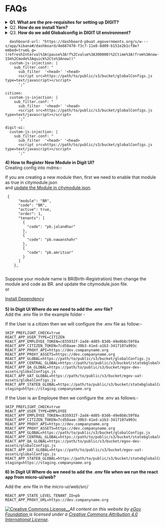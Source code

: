 # FAQs



<details>

<summary><strong>Q1. What are the pre-requisites for setting up DIGIT?</strong></summary>

i) Install Vs Code -

* [vs code for windows](https://code.visualstudio.com/download)
* [vs code for Linux](https://code.visualstudio.com/download)

VS Code Extension -

* [GitLense](https://marketplace.visualstudio.com/items?itemName=eamodio.gitlens)
* [ESLint](https://marketplace.visualstudio.com/items?itemName=dbaeumer.vscode-eslint)
* [Tailwind CSS](https://marketplace.visualstudio.com/items?itemName=bradlc.vscode-tailwindcss)

ii) Install Node JS -

* [Node Js For Windows](https://nodejs.org/en/download/)
* [Node Js For Linux](https://nodejs.org/en/download/)

iii) Install Postman - Postman is the tool we use to hit and test the APIs exposed by various services that we have. To install postman, follow the following links -

* [Postman for Windows](https://www.postman.com/downloads/)
* [Postman for Linux](https://dl.pstmn.io/download/latest/linux64)

</details>

<details>

<summary>Q2. <strong>How do we install Yarn?</strong></summary>

Install Yarn -

[Yarn For Linux](https://linuxhint.com/install\_yarn\_ubuntu/)

```
npm install --global yarn
yarn --version
```

</details>

<details>

<summary>Q3. <strong>How do we add Globalconfig in DIGIT UI environment?</strong></summary>

Local Environment: To enable it into local development we need to add the javascript code block of globalconfig.js into the index.html

Path:- `micro-ui/web/public/index.html`

Link:- [https://github.com/egovernments/DIGIT-Dev/blob/master/frontend/micro-ui/web/public/index.html](https://github.com/egovernments/DIGIT-Dev/blob/master/frontend/micro-ui/web/public/index.html)

Script:-

```
<script src="https://path/to/public/s3/bucket/globalConfigs.js"></script>
```

```
<!DOCTYPE html>
<html lang="en">
  <head>
    <meta charset="utf-8"/>
    <link rel="icon" href="https://cdn.jsdelivr.net/npm/@egovernments/digit-ui-css/img/browser-icon.png"/>
    <link href="https://fonts.googleapis.com/css2?family=Roboto+Condensed:wght@400;500;700&family=Roboto:wght@400;500;700&display=swap" rel='stylesheet' type='text/css'>
    <link rel="stylesheet" href="https://unpkg.com/@egovernments/digit-ui-css@1.4.111/dist/index.css"/>
    <!-- <link rel="stylesheet" href="https://unpkg.com/@egovernments/digit-ui-css/dist/index.css"/> -->
    <meta name="viewport" content="width=device-width, initial-scale=1"/>
    <meta name="theme-color" content="#00bcd1"/>
    <title>mSeva</title>
     <script src="https://path/to/public/s3/bucket/globalConfigs.js"></script> 
   
</script>
  </head>
  <body>
    <noscript>You need to enable JavaScript to run this app.</noscript>
    <div id="root"></div>
    <!--
      This HTML file is a template.
      If you open it directly in the browser, you will see an empty page.
      You can add webfonts, meta tags, or analytics to this file.
      The build step will place the bundled scripts into the <body> tag.
      To begin the development, run `npm start` or `yarn start`.
      To create a production bundle, use `npm run build` or `yarn build`.
    -->
  </body>
</html>

```

Dev Environment: To enable it in the dev environment we need to add the javascript code block of telemetry into the\
Path:- DIGIT-DevOps/deploy-as-code/helm/environments/dev.yam

Link:-[ https://github.com/egovernments/DIGIT-Dev/blob/master/frontend/micro-ui/web/public/index.html  ](https://github.com/egovernments/DIGIT-Dev/blob/master/frontend/micro-ui/web/public/index.html)

```
<script src=https://path/to/public/s3/bucket/globalConfigs.js type=text/javascript></script>
```

```
employee:
  dashboard-url: "https://dashboard-pbuat.egovernments.org/s/w---s/app/kibana#/dashboard/4e687470-f3c7-11e8-8d09-b151e2b1cf8e?embed=true&_g=(refreshInterval%3A(pause%3A!f%2Cvalue%3A300000)%2Ctime%3A(from%3Anow-15m%2Cmode%3Aquick%2Cto%3Anow))"
  custom-js-injection: |
    sub_filter.conf: "
      sub_filter  '<head>' '<head>
      <script src=https://path/to/public/s3/bucket/globalConfigs.js type=text/javascript></script>
      ';"

citizen:
  custom-js-injection: |
    sub_filter.conf: "
      sub_filter  '<head>' '<head>
      <script src=https://path/to/public/s3/bucket/globalConfigs.js type=text/javascript></script>
      ';"

digit-ui:
  custom-js-injection: |
    sub_filter.conf: "
      sub_filter  '<head>' '<head>
      <script src=https://path/to/public/s3/bucket/globalConfigs.js type=text/javascript></script>
      ';"

```

</details>

```
  dashboard-url: "https://dashboard-pbuat.egovernments.org/s/w---s/app/kibana#/dashboard/4e687470-f3c7-11e8-8d09-b151e2b1cf8e?embed=true&_g=(refreshInterval%3A(pause%3A!f%2Cvalue%3A300000)%2Ctime%3A(from%3Anow-15m%2Cmode%3Aquick%2Cto%3Anow))"
  custom-js-injection: |
    sub_filter.conf: "
      sub_filter  '<head>' '<head>
      <script src=https://path/to/public/s3/bucket/globalConfigs.js type=text/javascript></script>
      ';"

citizen:
  custom-js-injection: |
    sub_filter.conf: "
      sub_filter  '<head>' '<head>
      <script src=https://path/to/public/s3/bucket/globalConfigs.js type=text/javascript></script>
      ';"

digit-ui:
  custom-js-injection: |
    sub_filter.conf: "
      sub_filter  '<head>' '<head>
      <script src=https://path/to/public/s3/bucket/globalConfigs.js type=text/javascript></script>
      ';"

```

**4) How to Register New Module in Digit UI?**\
Creating config into mdms:-

If you are creating a new module then, first we need to enable that module as true in citymodule.json\
and [update the Module in citymodule.json](https://github.com/egovernments/egov-mdms-data/blob/DEV/data/pb/tenant/citymodule.json).

```
 {
      "module": "BR",
      "code": "BR",
      "active": true,
      "order": 1,
      "tenants": [
        {
          "code": "pb.jalandhar"
        },
        {
          "code": "pb.nawanshahr"
        },
        {
          "code": "pb.amritsar"
        }
      ]
    },


```

&#x20;Suppose your module name is BR(Birth-Registration) then change the module and code as BR. and update the citymodule.json file.\
or

[Install Dependency](https://digit-discuss.atlassian.net/wiki/spaces/DD/pages/2206990337)\
\
**5) In Digit UI Where do we need to add the .env file?**\
Add the .env file in the example folder -&#x20;

If the User is a citizen then we will configure the .env file as follow:-

```
SKIP_PREFLIGHT_CHECK=true
REACT_APP_USER_TYPE=CITIZEN
REACT_APP_EMPLOYEE_TOKEN=c835932f-2ad4-4d05-83d6-49e0b8c59f8a
REACT_APP_CITIZEN_TOKEN=7cd58aae-30b3-41ed-a1b3-3417107a993c
REACT_APP_PROXY_API=https://dev.companyname.org
REACT_APP_PROXY_ASSETS=https://dev.companyname.org
REACT_APP_GLOBAL=https://path/to/public/s3/bucket/globalConfigs.js
REACT_APP_CENTRAL_GLOBAL=https://path/to/public/s3/bucket/statebglobalConfigs.js
REACT_APP_QA_GLOBAL=https://path/to/public/s3/bucket/egov-dev-assets/globalConfigs.js
REACT_APP_UAT_GLOBAL=https://path/to/public/s3/bucket/egov-uat-assets/globalConfigs.js
REACT_APP_STATEB_GLOBAL=https://path/to/public/s3/bucket/statebglobalConfigs.js
staging=https://staging.companyname.org
```

If the User is an Employee then we configure the .env as follows:-

```
SKIP_PREFLIGHT_CHECK=true
REACT_APP_USER_TYPE=EMPLOYEE
REACT_APP_EMPLOYEE_TOKEN=c835932f-2ad4-4d05-83d6-49e0b8c59f8a
REACT_APP_CITIZEN_TOKEN=7cd58aae-30b3-41ed-a1b3-3417107a993c
REACT_APP_PROXY_API=https://dev.companyname.org
REACT_APP_PROXY_ASSETS=https://dev.companyname.org
REACT_APP_GLOBAL=https://path/to/public/s3/bucket/globalConfigs.js
REACT_APP_CENTRAL_GLOBAL=https://path/to/public/s3/bucket/statebglobalConfigs.js
REACT_APP_QA_GLOBAL=https://path/to/public/s3/bucket/egov-dev-assets/globalConfigs.js
REACT_APP_UAT_GLOBAL=https://path/to/public/s3/bucket/egov-uat-assets/globalConfigs.js
REACT_APP_STATEB_GLOBAL=https://path/to/public/s3/bucket/statebglobalConfigs.js
staging=https://staging.companyname.org
```

**6) In Digit UI Where do we need to add the .env file when we run the react app from micro-ui/web?**

&#x20; Add the .env file in the micro-ui/web/src/

```
REACT_APP_STATE_LEVEL_TENANT_ID=pb
REACT_APP_PROXY_URL=https://dev.companyname.org
```





[![Creative Commons License](https://i.creativecommons.org/l/by/4.0/80x15.png)\_\_](http://creativecommons.org/licenses/by/4.0/)_All content on this website by_ [_eGov Foundation_ ](https://egov.org.in/)_is licensed under a_ [_Creative Commons Attribution 4.0 International License_](http://creativecommons.org/licenses/by/4.0/)_._
